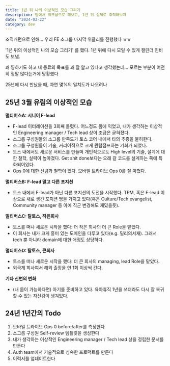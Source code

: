 ```yaml
---
title: 1년 뒤 나의 이상적인 모습 그리기
description: 팀에서 워크샵으로 해보고, 1년 뒤 실제로 추적해보자
date: "2024-03-22"
category: dev
---
```


조직개편으로 인해... 우리 FE 소그룹 마지막 위클리를 진행했다 ㅠㅠ

'1년 뒤의 이상적인 나의 모습 그리기' 를 했다. 1년 뒤에 다시 모일 수 있게 캘린더 인비도 보냄.

꽤 찡하기도 하고
내 동료의 목표를 꽤 잘 알고 있다고 생각했는데... 모르는 부분이 여전히 정말 많다는거에 당황했다

25년에 다시 만났을 때, 과연 몇%의 일치도가 나오려나

## 25년 3월 유림의 이상적인 모습

**멀티버스A: 시니어 F-lead**

- F-lead 이터레이션을 3회째 돌렸다. 어느정도 몸에 익었고, 내가 생각하는 이상적인 Engineering manager / Tech lead 상이 조금은 굳혀졌다.
- 소그룹 구성원들의 소그룹 만족도가 토스 코어 내에서 타의 추종을 불허한다.
- 소그룹 구성원들이 기술, 커리어적으로 크게 퀀텀점프하는 기회가 되었다.
- 토스 내에서도 새로운 서비스를 만들며 개인적으로도 High level의 기술, 설계에 대한 철학, 실력이 높아졌다. Get shit done보다는 오래 갈 코드를 설계하는 쪽에 특화되어있다.
- Ops 0에 대한 신념과 철학이 있다. 모바일 트라이브 Ops 0를 잘 마쳤다.

**멀티버스B: F-lead 말고 다른 포지션**

- 토스 내에서 F-lead가 아닌 다른 포지션의 도전을 시작했다. TPM, 혹은 F-lead 이상으로 새로 생긴 포지션 명을 가지고 있다(혹은 Culture/Tech evangelist, Community manager 등 아예 직군 변경해도 재밌을듯).

**멀티버스C: 탈토스, 작은회사**

- 토스를 떠나 새로운 시작을 했다: 더 작은 회사의 더 큰 Role을 맡았다.
- 이 회사는 내가 크게 흥미 있는 도메인을 다루고 있다(e.g. 밀리의서재). 그래서 tech 뿐 아니라 domain에 대한 애정도 상당하다.

**멀티버스D: 탈토스, 큰회사**

- 토스를 떠나 새로운 시작을 했다: 더 큰 회사의 managing, lead Role을 맡았다.
- 외국계 회사여서 해외 출장을 연 1회 이상씩 간다.

**기타 신변의 변화**

- (내 몸이 가능하다면) 아기를 준비하고 있다. 육아휴직 1년을 쓰더라도 다시 잘 복귀할 수 있는 자신감이 생겨있다.

## 24년 1년간의 Todo

1. 모바일 트라이브 Ops 0 before/after를 측정한다
2. 소그룹 구성원 Self-review 템플릿을 생성한다
3. 내가 생각하는 이상적인 Engineering manager / Tech lead 상을 정립한 문서를 만든다
4. Auth team에서 기술적으로 성숙한 프로덕트를 만든다
5. 이력서를 업데이트한다
